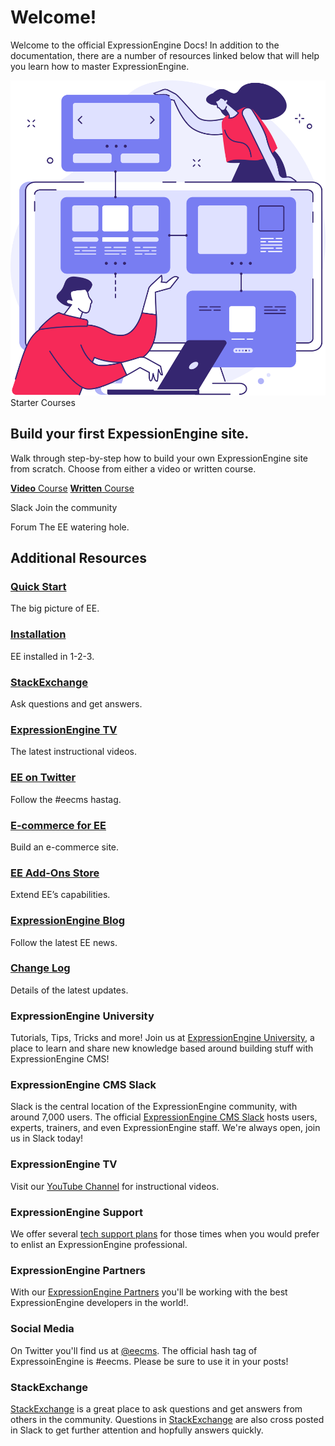 <!--
    This source file is part of the open source project
    ExpressionEngine User Guide (https://github.com/ExpressionEngine/ExpressionEngine-User-Guide)

    @link      https://expressionengine.com/
    @copyright Copyright (c) 2003-2020, Packet Tide, LLC (https://packettide.com)
    @license   https://expressionengine.com/license Licensed under Apache License, Version 2.0
-->

# Welcome!

Welcome to the official ExpressionEngine Docs! In addition to the documentation, there are a number of resources linked below that will help you learn how to master ExpressionEngine.

<div id="welcome-introduce" class="max-w-7xl mx-auto p-10 bg-white rounded-lg shadow-black flex mt-12">
    <div class="w-64 h-64 mr-10 flex-shrink-0 mb-0">
        <img src="_images/welcome-image.svg" width="max-w-full">
    </div>
    <div class="mb-0">
        <span class="text-red font-bold uppercase text-xs mb-4 block">Starter Courses</span>
        <h2 class="text-purple-dark text-32 mb-4 leading-snug p-0 mt-0 border-none ">Build your first ExpessionEngine site.</h2>
        <p class="text-purple-dark text-base pb-7 mb-0">Walk through step-by-step how to build your own ExpressionEngine site from scratch. Choose from either a video or written course.</p>
        <p class="links-wrapper flex mb-0">
            <a href="" class="inline-flex text-base h-12 leading-none justify-center items-center bg-red mr-2.5 rounded-5 border border-solid border-red hover:bg-white hover:text-red"><strong class="mr-2">Video</strong> Course</a>
            <a href="" class="inline-flex text-base h-12 leading-none justify-center items-center bg-red rounded-5 border border-solid border-red hover:bg-white hover:text-red"><strong class="mr-2">Written</strong> Course</a>
        </p>
    </div>
</div>

<div id="welcome-grid" class="grid grid-cols-1 md:grid-cols-3 gap-x-6 gap-y-6 md:gap-y-0 my-8">
    <div class="rounded-lg"></div>
    <div class="rounded-lg"></div>
    <div class="rounded-lg"></div>
</div>

<div id="welcome-links" class="grid grid-cols-1 md:grid-cols-2 gap-x-7 gap-y-7 md:gap-y-0 mb-12">
    <div class="rounded-lg bg-purple-regular pl-5 pr-6 py-3.5 relative flex mb-0">
        <p class="mr-4 flex-shrink-0 w-16 mb-0"></p>
        <p class="mb-0 flex flex-wrap w-full">
            <span class="title text-white font-semibold block w-full leading-tight">Slack</span>
            <span class="block text-base text-white text-opacity-70 w-full leading-tight">Join the community</span>
        </p>
        <a href="#" class="absolute w-full h-full inset-0"></a>
    </div>
    <div class="rounded-lg bg-purple-lightest pl-5 pr-6 py-3.5 relative flex mb-0">
        <p class="mr-4 flex-shrink-0 w-16 h-16 bg-purple-tint rounded-5 flex align-center justify-center mb-0"></p>
        <p class="mb-0 flex flex-wrap w-full">
            <span class="title text-brand font-semibold block leading-tight w-full">Forum</span>
            <span class="block text-base text-brand text-opacity-70 leading-tight w-full">The EE watering hole.</span>
        </p>
        <a href="#" class="absolute w-full h-full inset-0 border-none"></a>
    </div>
</div>

<div id="welcome-resources">
    <h2 class="bold text-black mb-4 mt-0 pt-0 border-none">Additional Resources</h2>
    <div class="resources grid grid-cols-3 gap-x-6 gap-y-8 pt-6 border-t border-gray">
        <div class="item relative pl-7 mb-0">
            <span class="absolute"><i class="text-lg bg-red"></i></span>
            <div class="mb-0">
                <h3 class="text-lg text-purple-light font-semibold m-0"><a href="#" class="text-current">Quick Start</a></h3>
                <p class="text-sm text-black text-opacity-45">The big picture of EE.</p>
            </div>
        </div>
        <div class="item relative pl-7 mb-0">
            <span class="absolute"><i class="text-lg bg-red"></i></span>
            <div class="mb-0">
                <h3 class="text-lg text-purple-light font-semibold m-0"><a href="#" class="text-current">Installation</a></h3>
                <p class="text-sm text-black text-opacity-45">EE installed in 1-2-3.</p>
            </div>
        </div>
        <div class="item relative pl-7 mb-0">
            <span class="absolute"><i class="text-lg bg-red"></i></span>
            <div class="mb-0">
                <h3 class="text-lg text-purple-light font-semibold m-0"><a href="#" class="text-current">StackExchange</a></h3>
                <p class="text-sm text-black text-opacity-45">Ask questions and get answers.</p>
            </div>
        </div>
        <div class="item relative pl-7 mb-0">
            <span class="absolute"><i class="text-lg bg-red"></i></span>
            <div class="mb-0">
                <h3 class="text-lg text-purple-light font-semibold m-0"><a href="#" class="text-current">ExpressionEngine TV</a></h3>
                <p class="text-sm text-black text-opacity-45">The latest instructional videos.</p>
            </div>
        </div>
        <div class="item relative pl-7 mb-0">
            <span class="absolute"><i class="text-lg bg-red"></i></span>
            <div class="mb-0">
                <h3 class="text-lg text-purple-light font-semibold m-0"><a href="#" class="text-current">EE on Twitter</a></h3>
                <p class="text-sm text-black text-opacity-45">Follow the #eecms hastag.</p>
            </div>
        </div>
        <div class="item relative pl-7 mb-0">
            <span class="absolute"><i class="text-lg bg-red"></i></span>
            <div class="mb-0">
                <h3 class="text-lg text-purple-light font-semibold m-0"><a href="#" class="text-current">E-commerce for EE</a></h3>
                <p class="text-sm text-black text-opacity-45">Build an e-commerce site.</p>
            </div>
        </div>
        <div class="item relative pl-7 mb-0">
            <span class="absolute"><i class="text-lg bg-red"></i></span>
            <div class="mb-0">
                <h3 class="text-lg text-purple-light font-semibold m-0"><a href="#" class="text-current">EE Add-Ons Store</a></h3>
                <p class="text-sm text-black text-opacity-45">Extend EE’s capabilities.</p>
            </div>
        </div>
        <div class="item relative pl-7 mb-0">
            <span class="absolute"><i class="text-lg bg-red"></i></span>
            <div class="mb-0">
                <h3 class="text-lg text-purple-light font-semibold m-0"><a href="#" class="text-current">ExpressionEngine Blog</a></h3>
                <p class="text-sm text-black text-opacity-45">Follow the latest EE news.</p>
            </div>
        </div>
        <div class="item relative pl-7 mb-0">
            <span class="absolute"><i class="text-lg bg-red"></i></span>
            <div class="mb-0">
                <h3 class="text-lg text-purple-light font-semibold m-0"><a href="#" class="text-current">Change Log</a></h3>
                <p class="text-sm text-black text-opacity-45">Details of the latest updates.</p>
            </div>
        </div>
    </div>
</div>

### ExpressionEngine University

Tutorials, Tips, Tricks and more! Join us at [ExpressionEngine University](https://u.expressionengine.com), a place to learn and share new knowledge based around building stuff with ExpressionEngine CMS!

<!--
### Forums

The [ExpressionEngine Forums](https://expressionengine.com/forums) are a great place to get involved if you have questions, or to share your own knowledge in order to help others.
-->

### ExpressionEngine CMS Slack

Slack is the central location of the ExpressionEngine community, with around 7,000 users. The official [ExpressionEngine CMS Slack](https://expressionengine.com/blog/join-us-in-slack) hosts users, experts, trainers, and even ExpressionEngine staff. We're always open, join us in Slack today!

### ExpressionEngine TV

Visit our [YouTube Channel](https://www.youtube.com/ExpressionEngineTV) for instructional videos.

### ExpressionEngine Support

We offer several [tech support plans](https://expressionengine.com/support) for those times when you would prefer to enlist an ExpressionEngine professional.

### ExpressionEngine Partners

With our [ExpressionEngine Partners](https://expressionengine.com/partners) you'll be working with the best ExpressionEngine developers in the world!.

### Social Media

On Twitter you'll find us at [@eecms](https://twitter.com/eecms).
The official hash tag of ExpressoinEngine is #eecms.  Please be sure to use it in your posts!

### StackExchange
[StackExchange](https://expressionengine.stackexchange.com) is a great place to ask questions and get answers from others in the community.  Questions in [StackExchange](https://expressionengine.stackexchange.com) are also cross posted in Slack to get further attention and hopfully answers quickly.